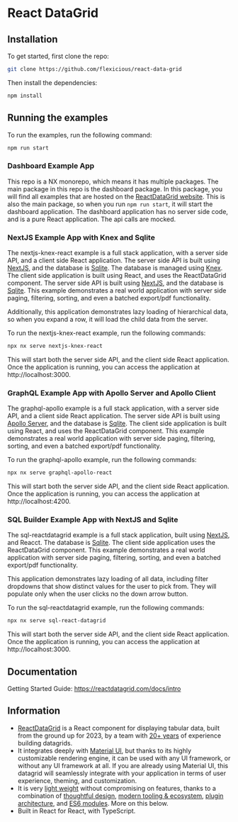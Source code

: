 # React DataGrid 

## Installation

To get started, first clone the repo: 

```bash
git clone https://github.com/flexicious/react-data-grid
```

Then install the dependencies:
```bash
npm install 
```

## Running the examples

To run the examples, run the following command:

```bash
npm run start
```
### Dashboard Example App
This repo is a NX monorepo, which means it has multiple packages. The main package in this repo is the dashboard package. In this package, you will find all examples that are hosted on the [ReactDataGrid website](https://reactdatagrid.com/examples/). This is also the main package, so when you run `npm run start`, it will start the dashboard application. The dashboard application has no server side code, and is a pure React application. The api calls are mocked.

### NextJS Example App with Knex and Sqlite 
The nextjs-knex-react example is a full stack application, with a server side API, and a client side React application. The server side API is built using [NextJS](https://nextjs.org/), and the database is [Sqlite](https://www.sqlite.org/index.html). The database is managed using [Knex](http://knexjs.org/). The client side application is built using React, and uses the ReactDataGrid component. The server side API is built using [NextJS](https://nextjs.org/), and the database is [Sqlite](https://www.sqlite.org/index.html). This example demonstrates a real world application with server side paging, filtering, sorting, and even a batched export/pdf functionality. 

Additionally, this application demonstrates lazy loading of hierarchical data, so when you expand a row, it will load the child data from the server.

To run the nextjs-knex-react example, run the following commands:

```bash
npx nx serve nextjs-knex-react
```

This will start both the server side API, and the client side React application. Once the application is running, you can access the application at http://localhost:3000.


### GraphQL Example App with Apollo Server and Apollo Client
The graphql-apollo example is a full stack application, with a server side API, and a client side React application. The server side API is built using [Apollo Server](https://www.apollographql.com/docs/apollo-server/), and the database is [Sqlite](https://www.sqlite.org/index.html). The client side application is built using React, and uses the ReactDataGrid component. This example demonstrates a real world application with server side paging, filtering, sorting, and even a batched export/pdf functionality.

To run the graphql-apollo example, run the following commands:

```bash
npx nx serve graphql-apollo-react
```

This will start both the server side API, and the client side React application. Once the application is running, you can access the application at http://localhost:4200.

### SQL Builder Example App with NextJS and Sqlite
The sql-reactdatagrid example is a full stack application, built using [NextJS](https://nextjs.org/), and Reacct. The database is [Sqlite](https://www.sqlite.org/index.html). The client side application uses the ReactDataGrid component. This example demonstrates a real world application with server side paging, filtering, sorting, and even a batched export/pdf functionality.

This application demonstrates lazy loading of all data, including filter dropdowns that show distinct values for the user to pick from.
They will populate only when the user clicks no the down arrow button.

To run the sql-reactdatagrid example, run the following commands:

```bash
npx nx serve sql-react-datagrid
```

This will start both the server side API, and the client side React application. Once the application is running, you can access the application at http://localhost:3000.


## Documentation
Getting Started Guide:
https://reactdatagrid.com/docs/intro
## Information


- [ReactDataGrid](https://reactdatagrid.com) is a React component for displaying tabular data, built from the ground up for 2023, by a team with [20+ years](https://reactdatagrid.com/docs/welcome#a-trip-down-the-memory-lane) of experience building datagrids.
- It integrates deeply with [Material UI](https://reactdatagrid.com/docs/welcome#material-ui-and-others), but thanks to its highly customizable rendering engine, it can be used with any UI framework, or without any UI framework at all. If you are already using Material UI, this datagrid will seamlessly integrate with your application in terms of user experience, theming, and customization.
- It is very [light weight](https://reactdatagrid.com/docs/welcome#bundle-size)  without compromising on features, thanks to a combination of [thoughtful design](https://reactdatagrid.com/docs/welcome#features),  [modern tooling & ecosystem](https://reactdatagrid.com/docs/welcome#evolution-of-webpack-tree-shaking-and-es6-modules), [plugin architecture](https://reactdatagrid.com/docs/welcome#pluggability-over-configuration), and [ES6 modules](https://reactdatagrid.com/docs/welcome#evolution-of-webpack-tree-shaking-and-es6-modules). More on this below.
- Built in React for React, with TypeScript.


